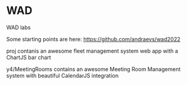 # WAD
WAD labs

Some starting points are here: https://github.com/andraevs/wad2022

proj contanis an awesome fleet management system web app with a ChartJS bar chart

y4/MeetingRooms contains an awesome Meeting Room Management system with beautiful CalendarJS integration
